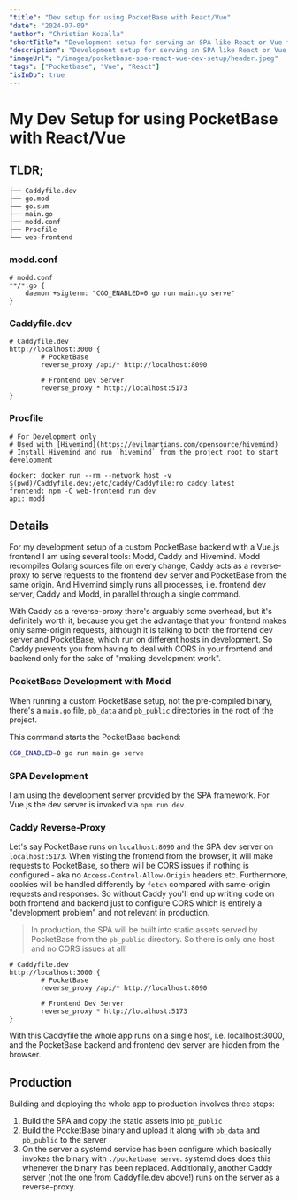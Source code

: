 ```yaml
---
"title": "Dev setup for using PocketBase with React/Vue"
"date": "2024-07-09"
"author": "Christian Kozalla"
"shortTitle": "Development setup for serving an SPA like React or Vue from PocketBase while connecting to the backend via the PocketBase JavaScript SDK."
"description": "Development setup for serving an SPA like React or Vue from PocketBase while connecting to the backend via the PocketBase JavaScript SDK."
"imageUrl": "/images/pocketbase-spa-react-vue-dev-setup/header.jpeg"
"tags": ["Pocketbase", "Vue", "React"]
"isInDb": true
---
```



# My Dev Setup for using PocketBase with React/Vue

## TLDR;

```
├── Caddyfile.dev
├── go.mod
├── go.sum
├── main.go
├── modd.conf
├── Procfile
└── web-frontend
```

### modd.conf

```
# modd.conf
**/*.go {
    daemon +sigterm: "CGO_ENABLED=0 go run main.go serve"
}
```

### Caddyfile.dev

```Caddyfile
# Caddyfile.dev
http://localhost:3000 {
        # PocketBase
        reverse_proxy /api/* http://localhost:8090

        # Frontend Dev Server
        reverse_proxy * http://localhost:5173
}
```

### Procfile

```procfile
# For Development only
# Used with [Hivemind](https://evilmartians.com/opensource/hivemind)
# Install Hivemind and run `hivemind` from the project root to start development

docker: docker run --rm --network host -v $(pwd)/Caddyfile.dev:/etc/caddy/Caddyfile:ro caddy:latest
frontend: npm -C web-frontend run dev
api: modd

```

## Details

For my development setup of a custom PocketBase backend with a Vue.js frontend I am using several tools: Modd, Caddy and Hivemind. Modd recompiles Golang sources file on every change, Caddy acts as a reverse-proxy to serve requests to the frontend dev server and PocketBase from the same origin. And Hivemind simply runs all processes, i.e. frontend dev server, Caddy and Modd, in parallel through a single command.

With Caddy as a reverse-proxy there's arguably some overhead, but it's definitely worth it, because you get the advantage that your frontend makes only same-origin requests, although it is talking to both the frontend dev server and PocketBase, which run on different hosts in development. So Caddy prevents you from having to deal with CORS in your frontend and backend only for the sake of "making development work".

### PocketBase Development with Modd

When running a custom PocketBase setup, not the pre-compiled binary, there's a `main.go` file, `pb_data` and `pb_public` directories in the root of the project.

This command starts the PocketBase backend:

```bash
CGO_ENABLED=0 go run main.go serve
```

### SPA Development

I am using the development server provided by the SPA framework. For Vue.js the dev server is invoked via `npm run dev`.

### Caddy Reverse-Proxy

Let's say PocketBase runs on `localhost:8090` and the SPA dev server on `localhost:5173`. When visting the frontend from the browser, it will make requests to PocketBase, so there will be CORS issues if nothing is configured - aka no `Access-Control-Allow-Origin` headers etc. Furthermore, cookies will be handled differently by `fetch` compared with same-origin requests and responses. So without Caddy you'll end up writing code on both frontend and backend just to configure CORS which is entirely a "development problem" and not relevant in production.

> In production, the SPA will be built into static assets served by PocketBase from the `pb_public` directory. So there is only one host and no CORS issues at all!

```Caddyfile
# Caddyfile.dev
http://localhost:3000 {
        # PocketBase
        reverse_proxy /api/* http://localhost:8090

        # Frontend Dev Server
        reverse_proxy * http://localhost:5173
}
```

With this Caddyfile the whole app runs on a single host, i.e. localhost:3000, and the PocketBase backend and frontend dev server are hidden from the browser.

## Production

Building and deploying the whole app to production involves three steps:

1. Build the SPA and copy the static assets into `pb_public`
2. Build the PocketBase binary and upload it along with `pb_data` and `pb_public` to the server
3. On the server a systemd service has been configure which basically invokes the binary with `./pocketbase serve`. systemd does does this whenever the binary has been replaced. Additionally, another Caddy server (not the one from Caddyfile.dev above!) runs on the server as a reverse-proxy.